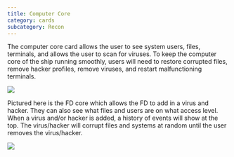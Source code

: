 ```yaml
---
title: Computer Core
category: cards
subcategory: Recon
---
```

The computer core card allows the user to see system users, files, terminals, and allows the user to scan for viruses. To keep the computer core of the ship running smoothly, users will need to restore corrupted files, remove hacker profiles, remove viruses, and restart malfunctioning terminals.

![](/img/screen-shot-2019-03-31-at-11.00.39-pm.png)

Pictured here is the FD core which allows the FD to add in a virus and hacker. They can also see what files and users are on what access level. When a virus and/or hacker is added, a history of events will show at the top. The virus/hacker will corrupt files and systems at random until the user removes the virus/hacker.

![](/img/screen-shot-2019-03-31-at-11.03.42-pm.png)
